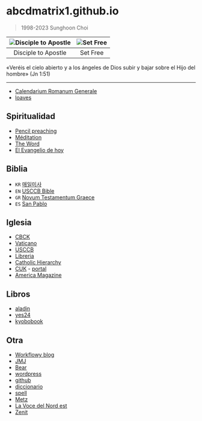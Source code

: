 # abcdmatrix1.github.io
> 1998-2023 Sunghoon Choi

| ![Disciple to Apostle](https://www.ncronline.org/files/styles/article_one-third_width/public/Jacob%27s%20ladder_1.jpg) | ![Set Free](https://www.ncronline.org/files/styles/article_one-third_width/public/beelzebul_9.jpg) |
| :--: | :--: |
| Disciple to Apostle | Set Free  |

«Veréis el cielo abierto y a los ángeles de Dios subir y bajar sobre el Hijo del hombre» (Jn 1:51)

----
 
* [Calendarium Romanum Generale](./LC.md) 
* [loaves](./loaves.md)

## Spiritualidad
* [Pencil preaching](https://www.ncronline.org/sections/spirituality/pencil-preaching)
* [Méditation](https://www.medaille-miraculeuse.fr/category/meditation)
* [The Word](https://www.americamagazine.org/section/word)
* [El Evangelio de hoy](https://www.dominicos.org/predicacion/evangelio-del-dia/hoy/)



## Biblia
* `KR` [매일미사](http://maria.catholic.or.kr/mi_pr/missa/missa.asp)
* `EN` [USCCB Bible](https://bible.usccb.org/bible/mark/0)
* `GR` [Novum Testamentum Graece](https://www.academic-bible.com/en/online-bibles/novum-testamentum-graece-na-28/read-the-bible-text/bibel/text/lesen/stelle/51/60001/69999/ch/06799b2ab9e1b95fa1f3e1d53cf2f7de/)
* `ES` [San Pablo](https://www.sanpablo.es/biblia-latinoamericana)


## Iglesia
* [CBCK](http://www.cbck.or.kr/)
* [Vaticano](http://w2.vatican.va/content/vatican/en.html)
* [USCCB](http://www.usccb.org/)
* [Libreria](http://lib.catholic.ac.kr)
* [Catholic Hierarchy](https://www.catholic-hierarchy.org/diocese/qview.html)
* [CUK](http://songsin.catholic.ac.kr/) - [portal](http://portal.catholic.ac.kr)
* [America Magazine](https://www.americamagazine.org/sections/current-issue)


## Libros
* [aladin](http://www.aladin.co.kr/)
* [yes24](http://www.yes24.com/)
* [kyobobook](http://www.kyobobook.co.kr)



## Otra
* [Workflowy blog](https://blog.workflowy.com/)
* [JMJ](http://lisboa2023.org) 
* [Bear](https://blog.bear.app/)
* [wordpress](http://bczqn6.wordpress.com/)
* [github](https://github.com/abcdmatrix1/abcdmatrix1.github.io)
* [diccionario](https://dict.naver.com/)
* [spell](http://speller.cs.pusan.ac.kr/)
* [Metz](http://metz.catholique.fr)
* [La Voce del Nord est](http://lavocedelnordest.eu)
* [Zenit](https://es.zenit.org/)
